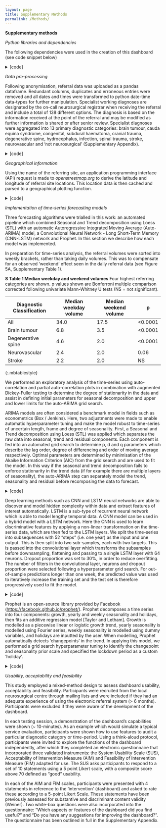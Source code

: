 ```yaml
---
layout: page
title: Supplementary Methods
permalink: /Methods/
---
```


__Supplementary methods__

*Python libraries and dependencies*

The following dependencies were used in the creation of this dashboard (see code snippet below)

<details>
<summary>[code]</summary>

{% highlight python %}
'pandas', 1.2.3
'numpy', 1.19.5
'matplotlib.pyplot', 3.4.1
'scipy', 1.6.2
'plotly', 5.3.1
'dash', 1.20.0
'dash_core_components', 1.16.0
'dash_html_components', 1.1.3
'requests', 2.25.1
'statsmodels', 0.11.0
'prophet', 1.0.1
'pmdarima' 1.81
'tensorflow' 2.4.1
{% endhighlight %}

</details>

*Data pre-processing*

Following anonymisation, referral data was uploaded as a pandas dataframe. Redundant columns, duplicates and erroneous entries were removed and all dates and times were transformed to python date-time data-types for further manipulation. Specialist working diagnoses are designated by the on-call neurosurgical registrar when receiving the referral and include a total of 138 different options. The diagnosis is based on the information received at the point of the referral and may be modified as further information is shared or after senior review. Specialist diagnoses were aggregated into 13 primary diagnostic categories: brain tumour, cauda equina syndrome, congenital, subdural haematoma, cranial trauma, degenerative spine, hydrocephalus, infection, spinal trauma, stroke, neurovascular and ‘not neurosurgical’ (Supplementary Appendix). 

<details>
<summary>[code]</summary>

{% highlight python %}
#Upload anonymised file - either saved as .csv or .pkl

df_all = pd.read_pickle(filename)

#Drop duplicates
df_all.drop_duplicates(inplace=True)

#Drop redundant columns
df_all.drop(columns = ['Referring Doctor Name','Bleep or Telephone No','MobileNo','Subsequent Doctor Grade Name','Subsequent Bleep Number','Subsequent Mobile No','Subsequent Dr Email Address','Subsequent Consultant Email Address'], inplace = True)

#Transform date-time entries to datetime datatype
df_all = transform_to_datetime(df_all, 'Referral Time')

#Convert specialist working diagnosis into primary diagnostic classification based on diagnosis table - see Appendix table
diagnosis_table = pd.read_csv('diagnoses_table.csv', low_memory=False)
df_all = add_classification_level(df_all, diagnosis_table,
                                  'Primary Classification')


## RELEVANT PROCESSING FUNCTIONS

def match_classification(diagnosis_table, classification_level,
                               diagnosis):
    diagnosis_level = diagnosis_table[
        diagnosis_table['Specialist working diagnosis'] ==
        diagnosis][classification_level]
    if (len(diagnosis_level.values) > 0):
        return diagnosis_level.values[0]
    return 'no_match'

def add_classification(input_df, diagnosis_table, classification_level):
    df_copy = copy.deepcopy(input_df)
    partial_func = partial(match_classification, diagnosis_table,
                           classification_level)
    df_copy[classification_level] = df_copy[
        'Specialist Working Diagnosis'].apply(partial_func)
    return df_copy
    
def transform_to_datetime(df, time_col):
    copy = df.copy()
    copy[time_col] = pd.to_datetime(copy[time_col], dayfirst=True)
    return copy
{% endhighlight %}

</details>

*Geographical information*

Using the name of the referring site, an application programming interface (API) request is made to *openstreetmap.org* to derive the latitude and longitude of referral site locations. This location data is then cached and parsed to a geographical plotting function.

<details>
<summary>[code]</summary>

{% highlight python %}
##API REQUEST TO GENERATE LATITUDE AND LONGITUDE CO-ORDINATES

def placemaker(df_all):
    
    #Parse and sort dataframe
    geocount = df_all
    geocount = geocount.groupby(by=['Primary Classification','Referring Hospital'])[['Age']].count().unstack(level=0)
    geocount.columns = geocount.columns.droplevel()
    geocount.fillna(value=0,inplace=True)
    geocount['total'] = geocount.sum(axis=1)
    geocount.reset_index(inplace = True)

    #Generate empty columns to fill location data in
    geocount['add'] = 0
    geocount['lon'] = 0
    geocount['lat'] = 0
    geocount = geocount.sort_values(by = 'total', ascending = False)
    geocount.reset_index(drop=True, inplace=True)

    #Generate list of unique hospitals from dataframe
    hosplist = geocount['Referring Hospital'].unique()
    hosplist = hosplist.tolist()

    #For each unique hospital, perform an API request
    for i,v in enumerate(hosplist):

        address = v
        url = 'https://nominatim.openstreetmap.org/search/' + urllib.parse.quote(address)+'?format=json'
        response = requests.get(url).json()
        geocount.loc[i,['add', 'lon', 'lat']] = [address,response[0]["lon"],response[0]["lat"]]
        
    #Create seperate dataframe to save location data to cache
    locmatch = pd.DataFrame()
    locmatch['Referring Hospital'] = geocount['add']
    locmatch['lon'] = geocount.lon
    locmatch['lat'] = geocount.lat
    locmatch.to_csv('locmatch2.csv')
        
    return geocount, hosplist, locmatch

##GENERATE GEOGRAPHICAL FIGURE

def geospatial(df, date1, date2,classification):
    
    #select data by time
    geocount = single_period(df, date1, date2)

    #filter df by primary classification and sort
    if classification != "all":
           geocount = geocount[geocount['Primary Classification'] == classification]

    geocount = geocount.groupby(by=['Primary Classification','Referring Hospital'])[['Age']].count().unstack(level=0)
    geocount.columns = geocount.columns.droplevel()
    geocount.fillna(value=0,inplace=True)
    geocount['total'] = geocount.sum(axis=1)
    geocount.reset_index(inplace = True)
    geocount = geocount.sort_values(by='total', ascending=False)
    geocount.reset_index(drop=True, inplace=True)
    geocount = geocount.merge(locmatch, on='Referring Hospital')

    #create figure, can be scaled by color or size
    fig5 = px.scatter_mapbox(geocount,
                             lat="lat",
                             lon="lon",
                             hover_name="Referring Hospital",
                             hover_data=["total"],
                             zoom=9,
                             height=300,
                             size=geocount.total,
                             size_max=40,
                             color="total",
                             center={
                                 'lat': 51.6,
                                 'lon': -0.26
                             },
                             opacity=0.7)

    #update layouts
    fig5.update_layout(mapbox_style='carto-positron')
    fig5['data'][0]['showlegend'] = False
    fig5['data'][0]['name'] = 'Referring Site'
    fig5.update_layout(margin={"r": 0, "t": 0, "l": 0, "b": 0})
    fig5.update_layout(autosize=True, width=800, height=800)

    return fig5


## RELEVANT PROCESSING FUNCTIONS

def single_period(df, date1, date2):
    return df[(df['Referral Time'] >= date1) & (df['Referral Time'] < date2)]


{% endhighlight %}

</details>

*Implementation of time-series forecasting models*

Three forecasting algorithms were trialled in this work: an automated pipeline which combined Seasonal and Trend decomposition using Loess (STL) with an automatic Autoregressive Integrated Moving Average (Auto-ARIMA) model, a Convolutional Neural Network - Long Short-Term Memory (CNN-LSTM) network and Prophet. In this section we describe how each model was implemented.

In preparation for time-series analysis, the referral volumes were sorted into weekly brackets, rather than taking daily volumes. This was to compensate for an observed ‘weekend’ effect seen in the daily referral data (see Figure 5A, Supplementary Table 1). 

__S Table 1 Median weekday and weekend volumes__ 
  Four highest referring categories are shown. p values shown are Bonferroni multiple comparison corrected following univariate Mann-Whitney U tests (NS = not significant).

| __Diagnostic Classification__ | __Median weekday volume__ | __Median weekend volume__ | __p__       |
|---------------------------|-----------------------|-----------------------|---------|
| All                       | 34.0                  | 17.5                  | <0.0001 |
| Brain tumour              | 6.8                   | 3.5                   | <0.0001 |
| Degenerative spine        | 4.6                   | 2.0                   | <0.0001 |
| Neurovascular             | 2.4                   | 2.0                   | 0.06    |
| Stroke                    | 2.2                   | 2.0                   | NS      |
{:.mbtablestyle}
                                                                                      
We performed an exploratory analysis of the time-series using auto-correlation and partial auto-correlation plots in combination with augmented Dickey-Fuller testing to determine the degree of stationarity in the data and assist in defining initial parameters for seasonal decomposition and upper and lower limits for the auto-ARIMA grid search.
                                                                                      
ARIMA models are often considered a benchmark model in fields such as econometrics (Box / Jenkins). Here, two adjustments were made to enable automatic hyperparameter tuning and make the model robust to time-series of uncertain length, frame and degree of seasonality. First, a Seasonal and Trend decomposition using Loess (STL) was applied which separates the raw data into seasonal, trend and residual components. Each component is fed into an automated grid search to determine p, d and q parameters which describe the lag order, degree of differencing and order of moving average respectively. Optimal parameters are determined by minimisation of the Akaike Information Criterion (AIC) from the grid search and are used to fit the model. In this way if the seasonal and trend decomposition fails to enforce stationarity in the trend data (if for example there are multiple layers of seasonality), the auto-ARIMA step can separately model the trend, seasonality and residual before recomposing the data to forecast.

<details>
<summary>[code]</summary>

{% highlight python %}
### STL/Auto-ARIMA model
#Run EDA on weekly time-series first to manually check seasonality

#Set variables
res = []

#STL period corresponds to expected seasonality. 4 chosen to reflect monthly seasonal changes.
##Also can use 52 for yearly or 26 for 6-monthly seasonality
period = 4

#How long into future/out-of-sample to make forecast
future = 0
#95% Confidence interval
confidence = 0.05

#STL decomposition with default parameters and period - can be further tuned using grid search
res = STL(df, period = period, robust = False).fit()

#Seasonal auto-ARIMA, stepwise can be changed to True for more thorough grid search
smodel = pm.auto_arima(res.seasonal,
                   start_p=0, max_p=5,
                   start_q=0, max_q=5,
                   seasonal=False,
                   stepwise = False,
                   start_d=0, max_d=5,
                   trace=False, error_action='ignore');

#Trend auto-ARIMA
tmodel = pm.auto_arima(res.trend,
                   start_p=0, max_p=5,
                   start_q=0, max_q=5,
                   seasonal=False,
                   stepwise = False,
                   start_d=0, max_d=5,
                   trace=False, error_action='ignore');

#Residual auto-ARIMA
rmodel = pm.auto_arima(res.resid,
                   start_p=0, max_p=5,
                   start_q=0, max_q=5,
                   seasonal=False,
                   stepwise = False,
                   start_d=0, max_d=5,
                   trace=False, error_action='ignore');

#Modelling seasonality
modelsea = SARIMAX(res.seasonal, order = smodel.order, seasonal_order= smodel.seasonal_order).fit()

#If Auto-ARIMA fails then use simple differenced d=1 model for trend
try:
    modeltrend = ARIMA(res.trend, order = tmodel.order, freq=interval).fit()
except:
    modeltrend = ARIMA(res.trend, order = (0,1,0), freq=interval).fit()
    
#Modelling residual
modelres = ARIMA(res.resid, order = rmodel.order, freq=interval).fit()

#Forecasting and recomposition
forecast_season  = modelsea.forecast(future, alpha=confidence)
forecast_trend, std_err_trend, confidence_int_trend = modeltrend.forecast(future, alpha=confidence)
forecast_resid, std_err_resid, confidence_int_resid = modelres.forecast(future, alpha=confidence)
forecast_final = forecast_season + forecast_trend + forecast_resid
conf = confidence_int_trend + confidence_int_resid                                
{% endhighlight %}

</details>

Deep learning methods such as CNN and LSTM neural networks are able to discover and model hidden complexity within data and extract features of interest automatically. LSTM is a sub-type of recurrent neural network which is able to model lengthy temporal data. A CNN model can be used in a hybrid model with a LSTM network. Here the CNN is used to learn discriminative features by applying a non-linear transformation on the time-series data, which are then fed to the LSTM layers. 
We split the time-series into subsequences with 52 “steps” (i.e. one year) as the input and one output. This is then split into two sub-samples, each with two targets. This is passed into the convolutional layer which transforms the subsamples before downsampling, flattening and passing to a single LSTM layer with 64 neurons. Dropout proportion was set to 30%, in order to reduce overfitting. The number of filters in the convolutional layer, neurons and dropout proportion were selected following a hyperparameter grid search. For out-of-sample predictions longer than one week, the predicted value was used to iteratively increase the training set and the test set is therefore progressively used to fit the model.

<details>
<summary>[code]</summary>

{% highlight python %}
###CNN-LSTM implementation

#Relevant imports
from tensorflow.keras.models import Sequential
from tensorflow.keras.layers import LSTM, Dense, Flatten, TimeDistributed, Conv1D, MaxPooling1D

# define input sequence from dataframe
sequence = df['all'].to_list()

# Set number of steps, keep even
n_steps = 52

# split into an array of subsequences, X = input
X, y = sequence_split(sequence, n_steps)

features = 1
n_seq = 2

# divided subsequence into 2 subsamples
n_steps_2 = n_steps/2

# reshape input data for CNN layer
X = X.reshape((X.shape[0], n_seq, n_steps2, features))

# set up sequential stack model
model = Sequential()

#CNN layer with 64 output filters, kernel size corresponds to length of convolutional window
model.add(TimeDistributed(Conv1D(filters=64, kernel_size=1, activation='relu'), input_shape=(None, n_steps2, n_features)))

# Down samples by pool size
model.add(TimeDistributed(MaxPooling1D(pool_size=2)))

#Flatten to single 1D vector
model.add(TimeDistributed(Flatten()))

#Single LSTM layer with 64 neurons
model.add(LSTM(64, activation='relu'))

#NN dense layer
model.add(Dense(1))

#ADAM optimisation using mse as a cost function
model.compile(optimizer='adam', loss='rmse')
model.fit(X, y, epochs=500, verbose=0)


## RELEVANT PROCESSING FUNCTIONS

def sequence_split(sequence, n_steps):
    
    #Prepare list variables
    X, y = list(), list()
    
    for i in range(len(sequence)):
        
        # find index at sequence end
        end_index = i + n_steps
        
        # stop code if has gone past total length of sequence
        if end_index > len(sequence)-1:
        break
        
        # divide sequence into subsamples
        seq_x, seq_y = sequence[i:end_index], sequence[end_index]
        X.append(seq_x)
        y.append(seq_y)
        
    return np.array(X), np.array(y)
{% endhighlight %}

</details>

Prophet is an open-source library provided by Facebook (https://facebook.github.io/prophet/). Prophet decomposes a time series into four components: growth, yearly and weekly seasonality and holidays, then fits an additive regression model [Taylor and Letham].  Growth is modelled as a piecewise linear or logistic growth trend, yearly seasonality is modelled using Fourier series, weekly seasonality is modelled using dummy variables, and holidays are inputted by the user. When modelling, Prophet automatically detects ‘changepoints’ in the trend. In applying this model, we performed a grid search hyperparameter tuning to identify the changepoint and seasonality prior scale and specified the lockdown period as a custom ‘holiday’.

<details>
<summary>[code]</summary>

{% highlight python %}
### Prophet implementation

#Specify dataframe and convert to prophet input

prophetdf = df.reset_index()
prophetdf.columns = ['ds', 'y']

#Specify weeks to predict
prediction = 1

#Specify lockdown period
lockdown = pd.DataFrame({
      'holiday': 'lockdown',
      'ds': pd.to_datetime(['2020-03-23']),
      'lower_window': 0,
      'upper_window': 84,
    })

#Set model parameters
model = Prophet(yearly_seasonality=True,
                weekly_seasonality=True,
                seasonality_mode='additive',
                interval_width=0.95,
                changepoint_prior_scale= 0.05,
                seasonality_prior_scale= 0.1,
                holidays = lockdown)

#Fit model
model.fit(prophetdf)
future = model.make_future_dataframe(periods=prediction,freq='W')

#Make predictions
forecast = model.predict(future)

{% endhighlight %}

</details>

*Usability, acceptability and feasibility*

This study employed a mixed-method design to assess dashboard usability, acceptability and feasibility. Participants were recruited from the local neurosurgical centre through mailing lists and were included if they had an adequate experience of using the electronic referral system (> 6 months). Participants were excluded if they were aware of the development of the dashboard. 

In each testing session, a demonstration of the dashboard’s capabilities were shown (~ 10-minutes). As an example which would simulate a typical service evaluation, participants were shown how to use features to audit a particular diagnostic category or time-period. Using a think-aloud protocol, participants were invited to explore the functions of the dashboard independently, after which they completed an electronic questionnaire that incorporated three validated instruments: the System Usability Scale (SUS), Acceptability of Intervention Measure (AIM) and Feasibility of Intervention Measure (FIM) adapted for use. The SUS asks participants to respond to a set of 10 statements using a 5 point Likert scale, with a composite score above 70 defined as “good” usability. 

In each of the AIM and FIM scales, participants were presented with 4 statements in reference to the ‘intervention’ (dashboard) and asked to rate these according to a 5-point Likert Scale. These statements have been previously assessed for substantive and discriminant content validity (Weiner). Two white-box questions were also incorporated into the questionnaire: “Which aspects or features of the dashboard did you find useful?” and “Do you have any suggestions for improving the dashboard?”. The questionnaire has been outlined in full in the Supplementary Appendix.
